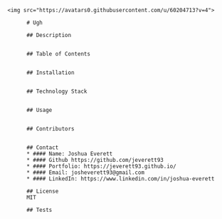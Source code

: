 
    <img src="https://avatars0.githubusercontent.com/u/60204713?v=4">
    
          # Ugh
    
          ## Description
          

          ## Table of Contents
          

          ## Installation
          
    
          ## Technology Stack
          

          ## Usage
          
    
          ## Contributors
          
    
          ## Contact
          * #### Name: Joshua Everett
          * #### Github https://github.com/jeverett93
          * #### Portfolio: https://jeverett93.github.io/
          * #### Email: josheverett93@gmail.com
          * #### LinkedIn: https://www.linkedin.com/in/joshua-everett
    
          ## License
          MIT

          ## Tests
          
        